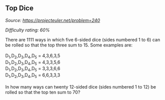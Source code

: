 Top Dice
--------

*Source: https://projecteuler.net/problem=240*


*Difficulty rating: 60%*

There are 1111 ways in which five 6-sided dice (sides numbered 1 to 6)
can be rolled so that the top three sum to 15. Some examples are:\
\
 D<sub>1</sub>,D<sub>2</sub>,D<sub>3</sub>,D<sub>4</sub>,D<sub>5</sub> = 4,3,6,3,5\
 D<sub>1</sub>,D<sub>2</sub>,D<sub>3</sub>,D<sub>4</sub>,D<sub>5</sub> = 4,3,3,5,6\
 D<sub>1</sub>,D<sub>2</sub>,D<sub>3</sub>,D<sub>4</sub>,D<sub>5</sub> = 3,3,3,6,6\
 D<sub>1</sub>,D<sub>2</sub>,D<sub>3</sub>,D<sub>4</sub>,D<sub>5</sub> = 6,6,3,3,3\
\
 In how many ways can twenty 12-sided dice (sides numbered 1 to 12) be
rolled so that the top ten sum to 70?
